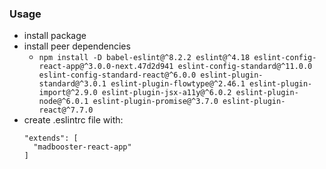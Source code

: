 ### Usage
* install package
* install peer dependencies
  * `npm install -D babel-eslint@^8.2.2 eslint@^4.18 eslint-config-react-app@^3.0.0-next.47d2d941 eslint-config-standard@^11.0.0 eslint-config-standard-react@^6.0.0 eslint-plugin-standard@^3.0.1 eslint-plugin-flowtype@^2.46.1 eslint-plugin-import@^2.9.0 eslint-plugin-jsx-a11y@^6.0.2 eslint-plugin-node@^6.0.1 eslint-plugin-promise@^3.7.0 eslint-plugin-react@^7.7.0`
* create .eslintrc file with:
  ```
  "extends": [
    "madbooster-react-app"
  ]
  ```